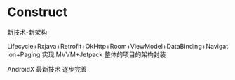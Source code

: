 # Construct
新技术-新架构

Lifecycle+Rxjava+Retrofit+OkHttp+Room+ViewModel+DataBinding+Navigation+Paging  实现  MVVM+Jetpack   整体的项目的架构封装

AndroidX 最新技术  逐步完善 
